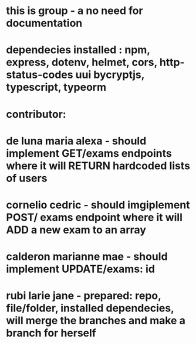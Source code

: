 # this is group - a no need for documentation

# dependecies installed : npm, express, dotenv, helmet, cors, http-status-codes uui bycryptjs, typescript, typeorm

# contributor:

# de luna maria alexa - should implement GET/exams endpoints where it will RETURN hardcoded lists of users

# cornelio cedric - should imgiplement POST/ exams endpoint where it will ADD a new exam to an array 

# calderon marianne mae - should implement UPDATE/exams: id

# rubi larie jane - prepared: repo, file/folder, installed dependecies, will merge the branches and make a branch for herself
